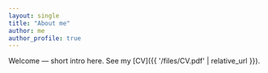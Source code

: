 ```yaml
---
layout: single
title: "About me"
author: me
author_profile: true
---
```


Welcome — short intro here. See my [CV]({{ '/files/CV.pdf' | relative_url }}).
